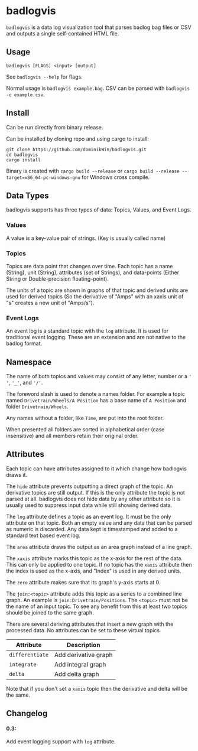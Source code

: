# badlogvis

`badlogvis` is a data log visualization tool that parses badlog bag files or CSV and outputs a single self-contained HTML file.

## Usage

```
badlogvis [FLAGS] <input> [output]
```

See `badlogvis --help` for flags.

Normal usage is `badlogvis example.bag`.
CSV can be parsed with `badlogvis -c example.csv`.

## Install

Can be run directly from binary release.

Can be installed by cloning repo and using cargo to install:

```
git clone https://github.com/dominikWin/badlogvis.git
cd badlogvis
cargo install
```

Binary is created with `cargo build --release` or `cargo build --release --target=x86_64-pc-windows-gnu` for Windows cross compile.

## Data Types

badlogvis supports has three types of data: Topics, Values, and Event Logs.

### Values

A value is a key-value pair of strings. (Key is usually called name)

### Topics

Topics are data point that changes over time.
Each topic has a name (String), unit (String), attributes (set of Strings), and data-points (Either String or Double-precision floating-point).

The units of a topic are shown in graphs of that topic and derived units are used for derived topics (So the derivative of "Amps" with an xaxis unit of "s" creates a new unit of "Amps/s").

### Event Logs

An event log is a standard topic with the `log` attribute. It is used for traditional event logging. These are an extension and are not native to the badlog format.

## Namespace

The name of both topics and values may consist of any letter, number or a `' '`, `'_'`, and `'/'`.

The foreword slash is used to denote a names folder. For example a topic named `Drivetrain/Wheels/A Position` has a base name of `A Position` and folder `Drivetrain/Wheels`.

Any names without a folder, like `Time`, are put into the root folder.

When presented all folders are sorted in alphabetical order (case insensitive) and all members retain their original order.

## Attributes

Each topic can have attributes assigned to it which change how badlogvis draws it.

The `hide` attribute prevents outputting a direct graph of the topic. An derivative topics are still output. If this is the only attribute the topic is not parsed at all. badlogvis does not hide data by any other attribute so it is usually used to suppress input data while still showing derived data.

The `log` attribute defines a topic as an event log. It must be the only attribute on that topic. Both an empty value and any data that can be parsed as numeric is discarded. Any data kept is timestamped and added to a standard text based event log.

The `area` attribute draws the output as an area graph instead of a line graph.

The `xaxis` attribute marks this topic as the x-axis for the rest of the data. This can only be applied to one topic.
If no topic has the `xaxis` attribute then the index is used as the x-axis, and "Index" is used in any derived units.

The `zero` attribute makes sure that its graph's y-axis starts at 0.

The `join:<topic>` attribute adds this topic as a series to a combined line graph. An example is `join:Drivetrain/Positions`. The `<topic>` must not be the name of an input topic.
To see any benefit from this at least two topics should be joined to the same graph.

There are several deriving attributes that insert a new graph with the processed data. No attributes can be set to these virtual topics.

| Attribute | Description |
| --------- | ----------- |
| `differentiate` | Add derivative graph |
| `integrate` | Add integral graph |
| `delta` | Add delta graph |

Note that if you don't set a `xaxis` topic then the derivative and delta will be the same.

## Changelog

#### 0.3:
Add event logging support with `log` attribute.
